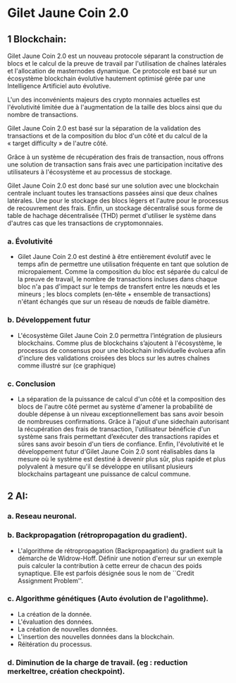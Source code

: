 # Gilet Jaune Coin 2.0
>
## 1 Blockchain:

Gilet Jaune Coin 2.0 est un nouveau protocole séparant la construction de blocs et le calcul de la preuve de travail par l'utilisation de chaînes latérales et l'allocation de masternodes dynamique. Ce protocole est basé sur un écosystème blockchain évolutive hautement optimisé gérée par une Intelligence Artificiel auto évolutive.

L'un des inconvénients majeurs des crypto monnaies actuelles est l'évolutivité limitée due à l'augmentation de la taille des blocs ainsi que du nombre de transactions.

Gilet Jaune Coin 2.0 est basé sur la séparation de la validation des transactions et de la composition du bloc d'un côté et du calcul de la « target difficulty » de l'autre côté.

Grâce à un système de récupération des frais de transaction, nous offrons une solution de transaction sans frais avec une participation incitative des utilisateurs à l'écosystème et au processus de stockage.

Gilet Jaune Coin 2.0 est donc basé sur une solution avec une blockchain centrale incluant toutes les transactions passées ainsi que deux chaînes latérales. Une pour le stockage des blocs légers et l'autre pour le processus de recouvrement des frais. Enfin, un stockage décentralisé sous forme de table de hachage décentralisée (THD) permet d'utiliser le système dans d'autres cas que les transactions de cryptomonnaies.

 ### a. Évolutivité
 
 - Gilet Jaune Coin 2.0 est destiné à être entièrement évolutif avec le temps afin de permettre une utilisation fréquente en tant que solution de micropaiement. Comme la composition du bloc est séparée du calcul de la preuve de travail, le nombre de transactions incluses dans chaque bloc n'a pas d'impact sur le temps de transfert entre les nœuds et les mineurs ; les blocs complets (en-tête + ensemble de transactions) n'étant échangés que sur un réseau de nœuds de faible diamètre.

### b. Développement futur

- L'écosystème Gilet Jaune Coin 2.0 permettra l’intégration de plusieurs blockchains. Comme plus
de blockchains s’ajoutent à l'écosystème, le processus de consensus pour une blockchain individuelle évoluera afin d'inclure des validations croisées des blocs sur les autres chaînes comme illustré sur (ce graphique)

### c. Conclusion

- La séparation de la puissance de calcul d'un côté et la composition des blocs de l'autre côté permet au système d'amener la probabilité de double dépense à un niveau exceptionnellement bas sans avoir besoin de nombreuses confirmations. Grâce à l'ajout d'une sidechain autorisant la récupération des frais de transaction, l'utilisateur bénéficie d'un système sans frais permettant d’exécuter des transactions rapides et sûres sans avoir besoin d'un tiers de confiance. Enfin, l'évolutivité et le développement futur d'Gilet Jaune Coin 2.0 sont réalisables dans la mesure où le système est destiné à devenir plus sûr, plus rapide et plus polyvalent à mesure qu'il se développe en utilisant plusieurs blockchains partageant une puissance de calcul commune.

 ## 2 AI:
 
### a. Reseau neuronal.
 
### b. Backpropagation (rétropropagation du gradient).
  - L'algorithme de rétropropagation (Backpropagation) du gradient suit la démarche de Widrow-Hoff. Définir une notion d'erreur sur un exemple puis calculer la contribution à cette erreur de chacun des poids synaptique. Elle est parfois désignée sous le nom de ``Credit Assignment Problem''. 
 
### c. Algorithme génétiques (Auto évolution de l'agolithme).
  - La création de la donnée.
  - L'évaluation des données.
  - La création de nouvelles données.
  - L'insertion des nouvelles données dans la blockchain.
  - Réitération du processus.
 
### d. Diminution de la charge de travail. (eg : reduction merkeltree, création checkpoint).






